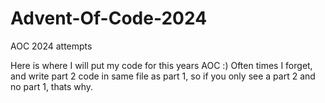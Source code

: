 # Advent-Of-Code-2024
AOC 2024 attempts

Here is where I will put my code for this years AOC :) 
Often times I forget, and write part 2 code in same file as part 1, so if you only see a part 2 and no part 1, thats why.

